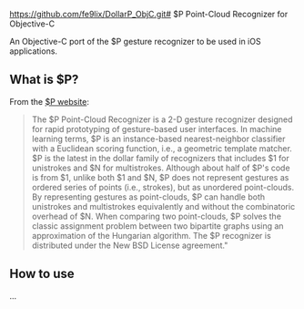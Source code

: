 https://github.com/fe9lix/DollarP_ObjC.git# $P Point-Cloud Recognizer for Objective-C

An Objective-C port of the $P gesture recognizer to be used in iOS applications.

## What is $P?
From the [$P website](http://depts.washington.edu/aimgroup/proj/dollar/pdollar.html):

> The $P Point-Cloud Recognizer is a 2-D gesture recognizer designed for rapid prototyping of gesture-based user interfaces. In machine learning terms, $P is an instance-based nearest-neighbor classifier with a Euclidean scoring function, i.e., a geometric template matcher. $P is the latest in the dollar family of recognizers that includes $1 for unistrokes and $N for multistrokes. Although about half of $P's code is from $1, unlike both $1 and $N, $P does not represent gestures as ordered series of points (i.e., strokes), but as unordered point-clouds. By representing gestures as point-clouds, $P can handle both unistrokes and multistrokes equivalently and without the combinatoric overhead of $N. When comparing two point-clouds, $P solves the classic assignment problem between two bipartite graphs using an approximation of the Hungarian algorithm. The $P recognizer is distributed under the New BSD License agreement."

## How to use
...